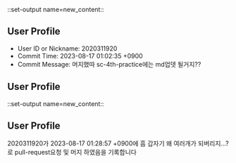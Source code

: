 

::set-output name=new_content::
## User Profile
- User ID or Nickname: 2020311920
- Commit Time: 2023-08-17 01:02:35 +0900
- Commit Message: 머지했따 sc-4th-practice에는 md업뎃 될거지??

## User Profile

::set-output name=new_content::
## User Profile
2020311920가 2023-08-17 01:28:57 +0900에 흠 갑자기 왜 여러개가 되버리지...?로 pull-request요청 및 머지 하였음을 기록합니다



